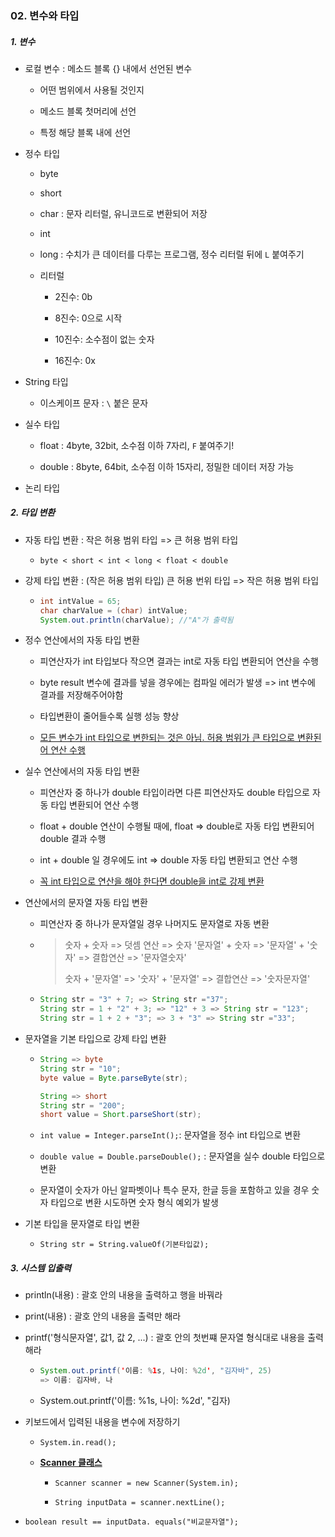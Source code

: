 ### 02. 변수와 타입

##### 1. 변수

- 로컬 변수 : 메소드 블록 {} 내에서 선언된 변수
  
  - 어떤 범위에서 사용될 것인지
  
  - 메소드 블록 첫머리에 선언
  
  - 특정 해당 블록 내에 선언

- 정수 타입
  
  - byte
  
  - short
  
  - char : 문자 리터럴, 유니코드로 변환되어 저장
  
  - int
  
  - long : 수치가 큰 데이터를 다루는 프로그램, 정수 리터럴 뒤에 `L` 붙여주기
  
  - 리터럴
    
    - 2진수: 0b
    
    - 8진수: 0으로 시작
    
    - 10진수: 소수점이 없는 숫자
    
    - 16진수: 0x

- String 타입
  
  - 이스케이프 문자 : `\` 붙은 문자

- 실수 타입
  
  - float : 4byte, 32bit, 소수점 이하 7자리, `F` 붙여주기!
  
  - double : 8byte, 64bit, 소수점 이하 15자리, 정밀한 데이터 저장 가능

- 논리 타입

##### 2. 타입 변환

- 자동 타입 변환 : 작은 허용 범위 타입 => 큰 허용 범위 타입
  
  - `byte < short < int < long < float < double`

- 강제 타입 변환 : (작은 허용 범위 타입) 큰 허용 번위 타입 => 작은 허용 범위 타입
  
  - ```java
    int intValue = 65;
    char charValue = (char) intValue;
    System.out.println(charValue); //"A"가 출력됨
    ```

- 정수 연산에서의 자동 타입 변환
  
  - 피연산자가 int 타입보다 작으면 결과는 int로 자동 타입 변환되어 연산을 수행
  
  - byte result 변수에 결과를 넣을 경우에는 컴파일 에러가 발생 => int 변수에 결과를 저장해주어야함
  
  - 타입변환이 줄어들수록 실행 성능 향상
  
  - <u>모든 변수가 int 타입으로 변한되는 것은 아님. 허용 범위가 큰 타입으로 변환된어 연산 수행</u>

- 실수 연산에서의 자동 타입 변환
  
  - 피연산자 중 하나가 double 타입이라면 다른 피연산자도 double 타입으로 자동 타입 변환되어 연산 수행
  
  - float + double 연산이 수행될 때에, float => double로 자동 타입 변환되어 double 결과 수행
  
  - int + double 일 경우에도 int => double 자동 타입 변환되고 연산 수행
  
  - <u>꼭 int 타입으로 연산을 해야 한다면  double을 int로 강제 변환</u>

- 연산에서의 문자열 자동 타입 변환
  
  - 피연산자 중 하나가 문자열일 경우 나머지도 문자열로 자동 변환
  
  - > 숫자 + 숫자 => 덧셈 연산 => 숫자
    > '문자열' + 숫자 => '문자열' + '숫자' => 결합연산 => '문자열숫자'
    > 
    > 숫자 + '문자열' => '숫자' + '문자열' => 결합연산 => '숫자문자열'
  
  - ```java
    String str = "3" + 7; => String str ="37";
    String str = 1 + "2" + 3; => "12" + 3 => String str = "123";
    String str = 1 + 2 + "3"; => 3 + "3" => String str ="33"; 
    ```

- 문자열을 기본 타입으로 강제 타입 변환
  
  - ```java
    String => byte
    String str = "10";
    byte value = Byte.parseByte(str);
    
    String => short
    String str = "200";
    short value = Short.parseShort(str);
    ```
  
  - `int value = Integer.parseInt();`: 문자열을 정수 int 타입으로 변환
  
  - `double value = Double.parseDouble();` : 문자열을 실수 double 타입으로 변환
  
  - 문자열이 숫자가 아닌 알파벳이나 특수 문자, 한글 등을 포함하고 있을 경우 숫자 타입으로 변환 시도하면 숫자 형식 예외가 발생

- 기본 타입을 문자열로 타입 변환
  
  - `String str = String.valueOf(기본타입값);`

##### 3. 시스템 입출력

- println(내용) : 괄호 안의 내용을 출력하고 행을 바꿔라

- print(내용) : 괄호 안의 내용을 출력만 해라

- printf('형식문자열', 값1, 값 2, ...) : 괄호 안의 첫번쨰 문자열 형식대로 내용을 출력해라
  
  - ```java
    System.out.printf('이름: %1s, 나이: %2d', "김자바", 25)
    => 이름: 김자바, 나
    ```
  
  - System.out.printf('이름: %1s, 나이: %2d', "김자)
  
  

- 키보드에서 입력된 내용을 변수에 저장하기
  
  - `System.in.read();`
  
  - **<u>Scanner 클래스</u>**
    
    - `Scanner scanner = new Scanner(System.in);`
    
    - `String inputData = scanner.nextLine();`



- `boolean result == inputData. equals("비교문자열");`


